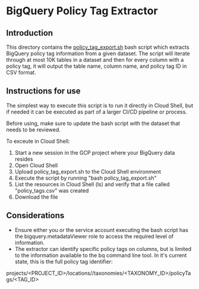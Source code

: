 # BigQuery Policy Tag Extractor

## Introduction
This directory contains the [policy_tag_export.sh](policy_tag_extractor) bash script which extracts BigQuery policy tag information from a given dataset. The script will iterate through at most 10K tables in a dataset and then for every column with a policy tag, it will output the table name, column name, and policy tag ID in CSV format.

## Instructions for use
The simplest way to execute this script is to run it directly in Cloud Shell, but if needed it can be executed as part of a larger CI/CD pipeline or process.

Before using, make sure to update the bash script with the dataset that needs to be reviewed.

To exceute in Cloud Shell:
1. Start a new session in the GCP project where your BigQuery data resides
2. Open Cloud Shell
3. Upload policy_tag_export.sh to the Cloud Shell environment
4. Execute the script by running "bash policy_tag_export.sh"
5. List the resources in Cloud Shell (ls) and verify that a file called "policy_tags.csv" was created
6. Download the file

## Considerations
* Ensure either you or the service account executing the bash script has the bigquery.metadataViewer role to access the required level of information.
* The extractor can identify specific policy tags on columns, but is limited to the information available to the bq command line tool. In it's current state, this is the full policy tag identifier:

projects/<PROJECT_ID>/locations/<LOCATION>/taxonomies/<TAXONOMY_ID>/policyTags/<TAG_ID>